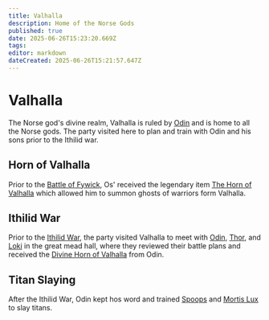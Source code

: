 ```yaml
---
title: Valhalla
description: Home of the Norse Gods
published: true
date: 2025-06-26T15:23:20.669Z
tags: 
editor: markdown
dateCreated: 2025-06-26T15:21:57.647Z
---
```


# Valhalla
The Norse god's divine realm, Valhalla is ruled by [Odin](/characters/odin) and is home to all the Norse gods. The party visited here to plan and train with Odin and his sons prior to the Ithilid war.


## Horn of Valhalla
Prior to the [Battle of Fywick](/Events/the-battle-of-fywick), Os' received the legendary item [The Horn of Valhalla](/items/the-horn-of-valhalla) which allowed him to summon ghosts of warriors form Valhalla.


## Ithilid War
Prior to the [Ithilid War](/Events/ithilid-war), the party visited Valhalla to meet with [Odin](/characters/odin), [Thor](/characters/thor), and [Loki](/characters/loki) in the great mead hall, where they reviewed their battle plans and received the [Divine Horn of Valhalla](/items/divine-horn-of-valhalla) from Odin.


## Titan Slaying
After the Ithilid War, Odin kept hos word and trained [Spoops](/characters/spoops) and [Mortis Lux](/organizations/mortis-lux) to slay titans.

